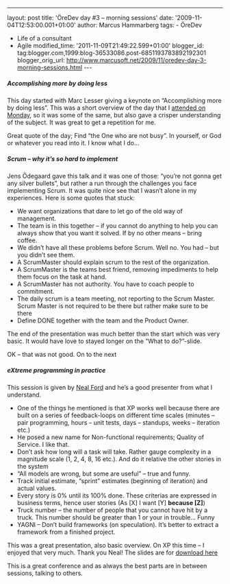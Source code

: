 ---
layout: post
title: 'ÖreDev day \#3 – morning sessions' date: '2009-11-04T12:53:00.001+01:00'
author: Marcus Hammarberg
tags: -
ÖreDev
  - Life of a consultant
   - Agile
modified_time: '2011-11-09T21:49:22.599+01:00'
blogger_id: tag:blogger.com,1999:blog-36533086.post-6851193783892192301
blogger_orig_url: http://www.marcusoft.net/2009/11/oredev-day-3-morning-sessions.html ---

##### Accomplishing more by doing less

This day started with Marc Lesser giving a keynote on “Accomplishing
more by doing less”. This was a short overview of the day that I <a
href="http://www.marcusoft.net/2009/11/oredev-day-1-accomplishing-more-by.html"
target="_blank">attended on Monday</a>, so it was some of the same, but
also gave a crisper understanding of the subject. It was great to get a
repetition for me.

Great quote of the day; Find “the One who are not busy”. In yourself, or
God or whatever you read into it. I know what I do…

##### Scrum – why it’s so hard to implement

Jens Ödegaard gave this talk and it was one of those: “you’re not gonna
get any silver bullets”, but rather a run through the challenges you
face implementing Scrum. It was quite nice see that I wasn’t alone in my
experiences. Here is some quotes that stuck:

-   We want organizations that dare to let go of the old way of
    management.
-   The team is in this together – if you cannot do anything to help you
    can always show that you want it solved. If by no other means –
    bring coffee.
-   We didn’t have all these problems before Scrum. Well no. You had –
    but you didn’t see them.
-   A ScrumMaster should explain scrum to the rest of the organization.
-   A ScrumMaster is the teams best friend, removing impediments to help
    them focus on the task at hand.
-   A ScrumMaster has not authority. You have to coach people to
    commitment.
-   The daily scrum is a team meeting, not reporting to the Scrum
    Master. Scrum Master is not required to be there but rather make
    sure to be there
-   Define DONE together with the team and the Product Owner.

The end of the presentation was much better than the start which was
very basic. It would have love to stayed longer on the “What to
do?”-slide.

OK – that was not good. On to the next

##### eXtreme programming in practice

This session is given by
<a href="http://www.nealford.com/" target="_blank">Neal Ford</a> and
he’s a good presenter from what I understand.

-   One of the things he mentioned is that XP works well because there
    are built on a series of feedback-loops on different time scales
    (minutes – pair programming, hours – unit tests, days – standups,
    weeks – iteration etc.)
-   He posed a new name for Non-functional requirements; Quality of
    Service. I like that.
-   Don’t ask how long will a task will take. Rather gauge complexity in
    a magnitude scale (1, 2, 4, 8, 16 etc.). And do it relative the
    other stories in the system
-   “All models are wrong, but some are useful” – true and funny.
-   Track initial estimate, “sprint” estimates (beginning of iteration)
    and actual values.
-   Every story is 0% until its 100% done. These criterias are expressed
    in business terms, hence user stories (As \[X\] I want \[Y\]
    **because \[Z\]**)
-   Truck number – the number of people that you cannot have hit by a
    truck. This number should be greater than 1 or your in trouble…
    Funny
-   YAGNI – Don’t build frameworks (on speculation). It’s better to
    extract a framework from a finished project.

This was a great presentation, also basic overview. On XP this time – I
enjoyed that very much. Thank you Neal! The slides are for
<a href="http://github.com/nealford" target="_blank">download here</a>

This is a great conference and as always the best parts are in between
sessions, talking to others.
